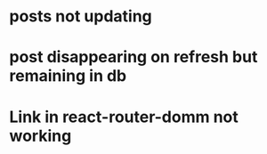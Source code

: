 # posts not updating

# post disappearing on refresh but remaining in db

# Link in react-router-domm not working
